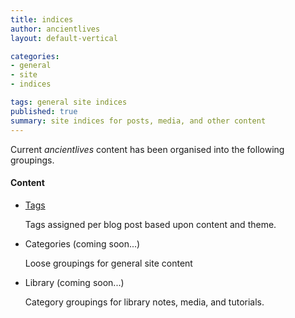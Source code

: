 ```yaml
---
title: indices
author: ancientlives
layout: default-vertical

categories:
- general
- site
- indices

tags: general site indices
published: true
summary: site indices for posts, media, and other content
---
```


Current *ancientlives* content has been organised into the following groupings. 

#### Content
* [Tags](tags)
  
  Tags assigned per blog post based upon content and theme.

* Categories (coming soon...)

  Loose groupings for general site content

* Library (coming soon...)

  Category groupings for library notes, media, and tutorials.


